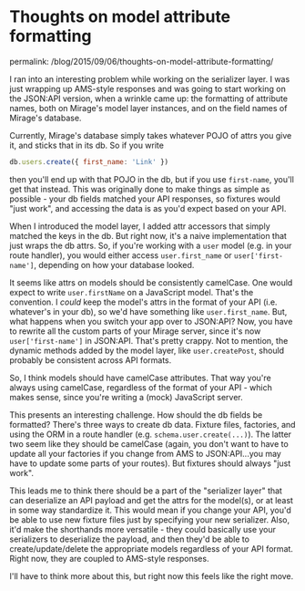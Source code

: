 # Thoughts on model attribute formatting

permalink: /blog/2015/09/06/thoughts-on-model-attribute-formatting/

I ran into an interesting problem while working on the serializer layer. I was just wrapping up AMS-style responses and was going to start working on the JSON:API version, when a wrinkle came up: the formatting of attribute names, both on Mirage's model layer instances, and on the field names of Mirage's database.

Currently, Mirage's database simply takes whatever POJO of attrs you give it, and sticks that in its db. So if you write

```js
db.users.create({ first_name: 'Link' })
```

then you'll end up with that POJO in the db, but if you use `first-name`, you'll get that instead. This was originally done to make things as simple as possible - your db fields matched your API responses, so fixtures would "just work", and accessing the data is as you'd expect based on your API.

When I introduced the model layer, I added attr accessors that simply matched the keys in the db. But right now, it's a naive implementation that just wraps the db attrs. So, if you're working with a `user` model (e.g. in your route handler), you would either access `user.first_name` or `user['first-name']`, depending on how your database looked.

It seems like attrs on models should be consistently camelCase. One would expect to write `user.firstName` on a JavaScript model. That's the convention. I *could* keep the model's attrs in the format of your API (i.e. whatever's in your db), so we'd have something like `user.first_name`. But, what happens when you switch your app over to JSON:API? Now, you have to rewrite all the custom parts of your Mirage server, since it's now `user['first-name']` in JSON:API. That's pretty crappy. Not to mention, the dynamic methods added by the model layer, like `user.createPost`, should probably be consistent across API formats.

So, I think models should have camelCase attributes. That way you're always using camelCase, regardless of the format of your API - which makes sense, since you're writing a (mock) JavaScript server.

This presents an interesting challenge. How should the db fields be formatted? There's three ways to create db data. Fixture files, factories, and using the ORM in a route handler (e.g. `schema.user.create(...)`). The latter two seem like they should be camelCase (again, you don't want to have to update all your factories if you change from AMS to JSON:API...you may have to update some parts of your routes). But fixtures should always "just work".

This leads me to think there should be a part of the "serializer layer" that can deserialize an API payload and get the attrs for the model(s), or at least in some way standardize it. This would mean if you change your API, you'd be able to use new fixture files just by specifying your new serializer. Also, it'd make the shorthands more versatile - they could basically use your serializers to deserialize the payload, and then they'd be able to create/update/delete the appropriate models regardless of your API format. Right now, they are coupled to AMS-style responses.

I'll have to think more about this, but right now this feels like the right move.

